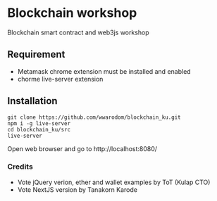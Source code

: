 # Blockchain workshop
Blockchain smart contract and web3js workshop

## Requirement
* Metamask chrome extension must be installed and enabled
* chorme live-server extension

## Installation
```
git clone https://github.com/wwarodom/blockchain_ku.git
npm i -g live-server
cd blockchain_ku/src
live-server
```

Open web browser and go to http://localhost:8080/

### Credits
* Vote jQuery verion, ether and wallet examples by ToT (Kulap CTO)
* Vote NextJS version by Tanakorn Karode
